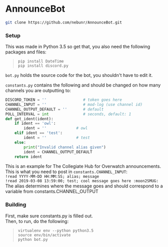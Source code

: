 # AnnounceBot

```bash 
git clone https://github.com/nebunr/AnnounceBot.git
```
### Setup
This was made in Python 3.5 so get that, you also need the following packages and files:

> `pip install DateTime`  
> `pip install discord.py`  

`bot.py` holds the source code for the bot, you shouldn't have to edit it. 

`constants.py` contains the following and should be changed on how many channels you are outputting to:

```python
DISCORD_TOKEN = ''                # token goes here
CHANNEL_INPUT = ''                # mod-log (use channel id)
CHANNEL_OUTPUT_DEFAULT = ''       # default
POLL_INTERVAL = int               # seconds, default: 1
def get_ident(ident):
    if ident == 'owl':
        ident = ''             # owl
    elif ident == 'test':
        ident = ''             # test
    else:
        print("Invalid channel alias given")
        ident = CHANNEL_OUTPUT_DEFAULT
    return ident
```
This is an example for The Collegiate Hub for Overwatch announcements.  
This is what you need to post in `constants.CHANNEL_INPUT`:  
`!read YYYY-MM-DD HH:MM:SS; alias; message`  
`!read 2019-03-08 13:59:00; test; cool message goes here :moon2SMUG:`  
The alias determines where the message goes and should correspond to a variable from constants.CHANNEL_OUTPUT  

### Building
First, make sure constants.py is filled out.  
Then, to run, do the following:
> `virtualenv env --python python3.5`  
> `source env/bin/activate`  
> `python bot.py`   
